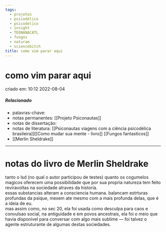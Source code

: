 ```yaml
---
tags:
  - projetos
  - psicodélico
  - psicodelico
  - insight
  - TEONANACATL
  - fungos
  - naturae
  - sciencebitch
title: como vim parar aqui
---
```


# como vim parar aqui

criado em: 10:12 2022-08-04

##### Relacionado

- palavras-chave: 
- notas permanentes: [[Projeto Psiconautas]] 
- notas de dissertação:
- notas de literatura: [[Psiconautas viagens com a ciência psicodélica brasileira]][[Como mudar sua mente - livro]] [[Fungos fantasticos]] 
- [[Merlin Sheldrake]]

---

# notas do livro de Merlin Sheldrake

tanto o lsd (no qual o autor participou de testes) quanto os cogumelos magicos oferecem uma possibilidade que por sua propria natureza tem feito reviravoltas na sociedade atraves da historia.  
essas substancias alteram a consciencia humana. balancam estrturas profundas da psique, mexem ate mesmo com a mais profunda delas, que é a ideia de eu.  
mas assim como, no sec 20, ela foi usada como desculpa para caos e convulsao social, na antiguidade e em povos ancestrais, ela foi o meio que havia disponivel para conversar com algo mais sublime — foi talvez o agente estruturante de algumas destas sociedades.
